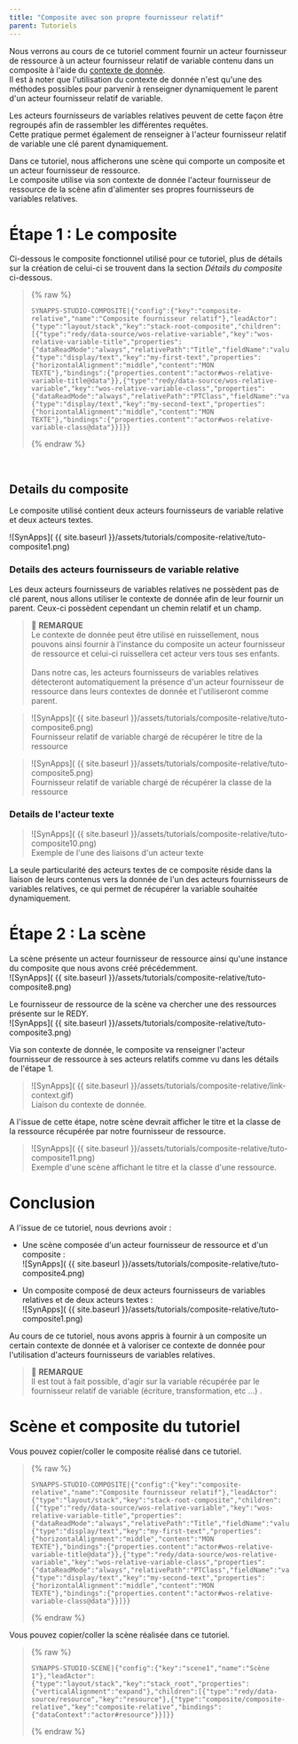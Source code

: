 ```yaml
---
title: "Composite avec son propre fournisseur relatif"
parent: Tutoriels
---
```


Nous verrons au cours de ce tutoriel comment fournir un acteur fournisseur de ressource à un acteur fournisseur relatif de variable contenu dans un composite à l'aide du [contexte de donnée](../concepts/context.md).<br>
Il est à noter que l'utilisation du contexte de donnée n'est qu'une des méthodes possibles pour parvenir à renseigner dynamiquement le parent d'un acteur fournisseur relatif de variable.

Les acteurs fournisseurs de variables relatives peuvent de cette façon être regroupés afin de rassembler les différentes requêtes.<br>
Cette pratique permet également de renseigner à l'acteur fournisseur relatif de variable une clé parent dynamiquement.

Dans ce tutoriel, nous afficherons une scène qui comporte un composite et un acteur fournisseur de ressource.<br>
Le composite utilise via son contexte de donnée l'acteur fournisseur de ressource de la scène afin d'alimenter ses propres fournisseurs de variables relatives.

# Étape 1 : Le composite

Ci-dessous le composite fonctionnel utilisé pour ce tutoriel, plus de détails sur la création de celui-ci se trouvent dans la section *Détails du composite* ci-dessous.

>{% raw %}
>``` text
>SYNAPPS-STUDIO-COMPOSITE|{"config":{"key":"composite-relative","name":"Composite fournisseur relatif"},"leadActor":{"type":"layout/stack","key":"stack-root-composite","children":[{"type":"redy/data-source/wos-relative-variable","key":"wos-relative-variable-title","properties":{"dataReadMode":"always","relativePath":"Title","fieldName":"value"}},{"type":"display/text","key":"my-first-text","properties":{"horizontalAlignment":"middle","content":"MON TEXTE"},"bindings":{"properties.content":"actor#wos-relative-variable-title@data"}},{"type":"redy/data-source/wos-relative-variable","key":"wos-relative-variable-class","properties":{"dataReadMode":"always","relativePath":"PTClass","fieldName":"value"}},{"type":"display/text","key":"my-second-text","properties":{"horizontalAlignment":"middle","content":"MON TEXTE"},"bindings":{"properties.content":"actor#wos-relative-variable-class@data"}}]}}
>```
>{% endraw %}
<br>

## Details du composite

Le composite utilisé contient deux acteurs fournisseurs de variable relative et deux acteurs textes.<br>

![SynApps]( {{ site.baseurl }}/assets/tutorials/composite-relative/tuto-composite1.png)<br>

### <b> Details des acteurs fournisseurs de variable relative </b>

Les deux acteurs fournisseurs de variables relatives ne possèdent pas de clé parent, nous allons utiliser le contexte de donnée afin de leur fournir un parent.
Ceux-ci possèdent cependant un chemin relatif et un champ.
<br>
>📌 **REMARQUE**<br>
>Le contexte de donnée peut être utilisé en ruissellement, nous pouvons ainsi fournir à l'instance du composite un acteur fournisseur de ressource et celui-ci ruissellera cet acteur vers tous ses enfants.<br><br>
>Dans notre cas, les acteurs fournisseurs de variables relatives détecteront automatiquement la présence d'un acteur fournisseur de ressource dans leurs contextes de donnée et l'utiliseront comme parent.


>![SynApps]( {{ site.baseurl }}/assets/tutorials/composite-relative/tuto-composite6.png)<br>
>Fournisseur relatif de variable chargé de récupérer le titre de la ressource

>![SynApps]( {{ site.baseurl }}/assets/tutorials/composite-relative/tuto-composite5.png)<br>
>Fournisseur relatif de variable chargé de récupérer la classe de la ressource

### <b>Details de l'acteur texte</b>

>![SynApps]( {{ site.baseurl }}/assets/tutorials/composite-relative/tuto-composite10.png)<br>
>Exemple de l'une des liaisons d'un acteur texte

La seule particularité des acteurs textes de ce composite réside dans la liaison de leurs contenus vers la donnée de l'un des acteurs fournisseurs de variables relatives, ce qui permet de récupérer la variable souhaitée dynamiquement.

# Étape 2 : La scène

La scène présente un acteur fournisseur de ressource ainsi qu'une instance du composite que nous avons créé précédemment.<br>
![SynApps]( {{ site.baseurl }}/assets/tutorials/composite-relative/tuto-composite8.png)<br>

Le fournisseur de ressource de la scène va chercher une des ressources présente sur le REDY.<br>
![SynApps]( {{ site.baseurl }}/assets/tutorials/composite-relative/tuto-composite3.png)<br>

Via son contexte de donnée, le composite va renseigner l'acteur fournisseur de ressource à ses acteurs relatifs comme vu dans les détails de l'étape 1.

>![SynApps]( {{ site.baseurl }}/assets/tutorials/composite-relative/link-context.gif)<br>
>Liaison du contexte de donnée.

A l'issue de cette étape, notre scène devrait afficher le titre et la classe de la ressource récupérée par notre fournisseur de ressource.<br>
>![SynApps]( {{ site.baseurl }}/assets/tutorials/composite-relative/tuto-composite11.png)<br>
> Exemple d'une scène affichant le titre et la classe d'une ressource.

# Conclusion

A l'issue de ce tutoriel, nous devrions avoir :

- Une scène composée d'un acteur fournisseur de ressource et d'un composite :<br>
![SynApps]( {{ site.baseurl }}/assets/tutorials/composite-relative/tuto-composite4.png)<br>

- Un composite composé de deux acteurs fournisseurs de variables relatives et de deux acteurs textes :<br>
![SynApps]( {{ site.baseurl }}/assets/tutorials/composite-relative/tuto-composite1.png)<br>

Au cours de ce tutoriel, nous avons appris à fournir à un composite un certain contexte de donnée et à valoriser ce contexte de donnée pour l'utilisation d'acteurs fournisseurs de variables relatives.<br>

> 📌 **REMARQUE**<br>
Il est tout à fait possible, d'agir sur la variable récupérée par le fournisseur relatif de variable (écriture, transformation, etc ...) .

# Scène et composite du tutoriel

Vous pouvez copier/coller le composite réalisé dans ce tutoriel.

>{% raw %}
>``` text
>SYNAPPS-STUDIO-COMPOSITE|{"config":{"key":"composite-relative","name":"Composite fournisseur relatif"},"leadActor":{"type":"layout/stack","key":"stack-root-composite","children":[{"type":"redy/data-source/wos-relative-variable","key":"wos-relative-variable-title","properties":{"dataReadMode":"always","relativePath":"Title","fieldName":"value"}},{"type":"display/text","key":"my-first-text","properties":{"horizontalAlignment":"middle","content":"MON TEXTE"},"bindings":{"properties.content":"actor#wos-relative-variable-title@data"}},{"type":"redy/data-source/wos-relative-variable","key":"wos-relative-variable-class","properties":{"dataReadMode":"always","relativePath":"PTClass","fieldName":"value"}},{"type":"display/text","key":"my-second-text","properties":{"horizontalAlignment":"middle","content":"MON TEXTE"},"bindings":{"properties.content":"actor#wos-relative-variable-class@data"}}]}}
>```
>{% endraw %}

Vous pouvez copier/coller la scène réalisée dans ce tutoriel.

>{% raw %}
>``` text
>SYNAPPS-STUDIO-SCENE|{"config":{"key":"scene1","name":"Scène 1"},"leadActor":{"type":"layout/stack","key":"stack_root","properties":{"verticalAlignment":"expand"},"children":[{"type":"redy/data-source/resource","key":"resource"},{"type":"composite/composite-relative","key":"composite-relative","bindings":{"dataContext":"actor#resource"}}]}}
>```
>{% endraw %}
